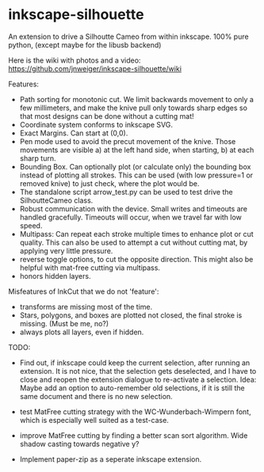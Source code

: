 inkscape-silhouette
===================

An extension to drive a Silhoutte Cameo from within inkscape.
100% pure python, (except maybe for the libusb backend)

Here is the wiki with photos and a video: https://github.com/jnweiger/inkscape-silhouette/wiki

Features: 
* Path sorting for monotonic cut. We limit backwards movement to only a few 
  millimeters, and make the knive pull only towards sharp edges so that most
  designs can be done without a cutting mat!
* Coordinate system conforms to inkscape SVG.
* Exact Margins. Can start at (0,0).
* Pen mode used to avoid the precut movement of the knive.
  Those movements are visible a) at the left hand side, when 
  starting, b) at each sharp turn.
* Bounding Box. Can optionally plot (or calculate only) 
  the bounding box instead of plotting all strokes.
  This can be used (with low pressure=1 or removed knive) to just 
  check, where the plot would be.
* The standalone script arrow_test.py can be used to test drive
  the SilhoutteCameo class.
* Robust communication with the device. Small writes and timeouts are
  handled gracefully. Timeouts will occur, when we travel far with low speed.
* Multipass: Can repeat each stroke multiple times to enhance plot or 
  cut quality. This can also be used to attempt a cut without cutting mat, by
  applying very little pressure.
* reverse toggle options, to cut the opposite direction. This might also be 
  helpful with mat-free cutting via multipass.
* honors hidden layers.

Misfeatures of InkCut that we do not 'feature':
* transforms are missing most of the time.
* Stars, polygons, and boxes are plotted not closed, the final stroke 
  is missing. (Must be me, no?)
* always plots all layers, even if hidden.

TODO:
* Find out, if inkscape could keep the current selection, after running an
  extension.  It is not nice, that the selection gets deselected, and I have
  to close and reopen the extension dialogue to re-activate a selection.
  Idea: Maybe add an option to auto-remember old selections, if it is still
  the same document and there is no new selection.

* test MatFree cutting strategy with the WC-Wunderbach-Wimpern font, which is especially 
  well suited as a test-case.
* improve MatFree cutting by finding a better scan sort algorithm.
  Wide shadow casting towards negative y?

* Implement paper-zip as a seperate inkscape extension. 

